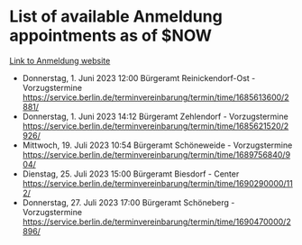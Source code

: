 # List of available Anmeldung appointments as of $NOW
[Link to Anmeldung website](https://service.berlin.de/terminvereinbarung/termin/tag.php?termin=1&anliegen[]=120686&dienstleisterlist=122210,122217,327316,122219,327312,122227,327314,122231,327346,122243,327348,122254,122252,329742,122260,329745,122262,329748,122271,327278,122273,327274,122277,327276,330436,122280,327294,122282,327290,122284,327292,122291,327270,122285,327266,122286,327264,122296,327268,150230,329760,122297,327286,122294,327284,122312,329763,122314,329775,122304,327330,122311,327334,122309,327332,317869,122281,327352,122279,329772,122283,122276,327324,122274,327326,122267,329766,122246,327318,122251,327320,122257,327322,122208,327298,122226,327300&herkunft=http%3A%2F%2Fservice.berlin.de%2Fdienstleistung%2F120686%2F)
- Donnerstag, 1. Juni 2023 12:00 Bürgeramt Reinickendorf-Ost - Vorzugstermine https://service.berlin.de/terminvereinbarung/termin/time/1685613600/2881/
- Donnerstag, 1. Juni 2023 14:12 Bürgeramt Zehlendorf - Vorzugstermine https://service.berlin.de/terminvereinbarung/termin/time/1685621520/2926/
- Mittwoch, 19. Juli 2023 10:54 Bürgeramt Schöneweide - Vorzugstermine https://service.berlin.de/terminvereinbarung/termin/time/1689756840/904/
- Dienstag, 25. Juli 2023 15:00 Bürgeramt Biesdorf - Center https://service.berlin.de/terminvereinbarung/termin/time/1690290000/112/
- Donnerstag, 27. Juli 2023 17:00 Bürgeramt Schöneberg - Vorzugstermine https://service.berlin.de/terminvereinbarung/termin/time/1690470000/2896/
